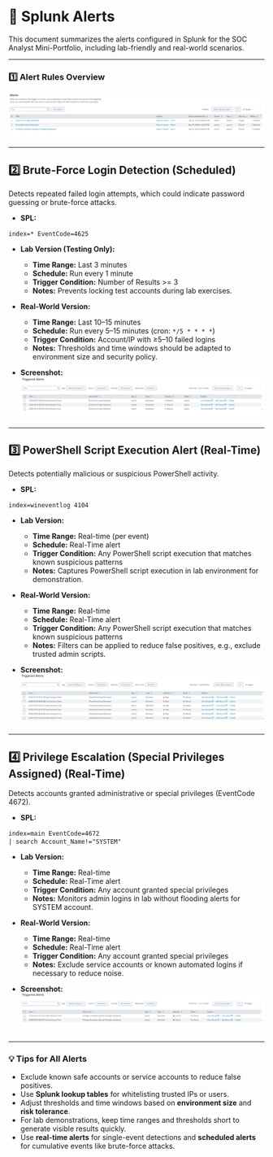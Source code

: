 # 🚨 Splunk Alerts

This document summarizes the alerts configured in Splunk for the SOC Analyst Mini-Portfolio, including lab-friendly and real-world scenarios.

---

### 1️⃣ Alert Rules Overview
![Alert Rules Overview](../04-Screenshots/Splunk/Alerts/01-Alert_Rules.png)

---

## 2️⃣ Brute-Force Login Detection (Scheduled)

Detects repeated failed login attempts, which could indicate password guessing or brute-force attacks.

- **SPL:**
```spl
index=* EventCode=4625
```

- **Lab Version (Testing Only):**
  - **Time Range:** Last 3 minutes  
  - **Schedule:** Run every 1 minute  
  - **Trigger Condition:** Number of Results >= 3  
  - **Notes:** Prevents locking test accounts during lab exercises.

- **Real-World Version:**
  - **Time Range:** Last 10–15 minutes  
  - **Schedule:** Run every 5–15 minutes (cron: `*/5 * * * *`)  
  - **Trigger Condition:** Account/IP with ≥5–10 failed logins  
  - **Notes:** Thresholds and time windows should be adapted to environment size and security policy.

- **Screenshot:**  
![Brute Force Alert](../04-Screenshots/Splunk/Alerts/02-Brute_Force_Login_Detection.png)

---

## 3️⃣ PowerShell Script Execution Alert (Real-Time)

Detects potentially malicious or suspicious PowerShell activity.

- **SPL:**
```spl
index=wineventlog 4104
```

- **Lab Version:**
  - **Time Range:** Real-time (per event)  
  - **Schedule:** Real-Time alert  
  - **Trigger Condition:** Any PowerShell script execution that matches known suspicious patterns
  - **Notes:** Captures PowerShell script execution in lab environment for demonstration.

- **Real-World Version:**
  - **Time Range:** Real-time  
  - **Schedule:** Real-Time alert  
  - **Trigger Condition:** Any PowerShell script execution that matches known suspicious patterns  
  - **Notes:** Filters can be applied to reduce false positives, e.g., exclude trusted admin scripts.

- **Screenshot:**  
![PowerShell Alert](../04-Screenshots/Splunk/Alerts/03-PowerShell_Alerts.png)

---

## 4️⃣ Privilege Escalation (Special Privileges Assigned) (Real-Time)

Detects accounts granted administrative or special privileges (EventCode 4672).

- **SPL:**
```spl
index=main EventCode=4672
| search Account_Name!="SYSTEM"
```

- **Lab Version:**
  - **Time Range:** Real-time  
  - **Schedule:** Real-Time alert  
  - **Trigger Condition:** Any account granted special privileges  
  - **Notes:** Monitors admin logins in lab without flooding alerts for SYSTEM account.

- **Real-World Version:**
  - **Time Range:** Real-time  
  - **Schedule:** Real-Time alert  
  - **Trigger Condition:** Any account granted special privileges  
  - **Notes:** Exclude service accounts or known automated logins if necessary to reduce noise.

- **Screenshot:**  
![Privilege Escalation Alert](../04-Screenshots/Splunk/Alerts/04-Privilege_Escalation.png)

---

### 💡 Tips for All Alerts
- Exclude known safe accounts or service accounts to reduce false positives.  
- Use **Splunk lookup tables** for whitelisting trusted IPs or users.  
- Adjust thresholds and time windows based on **environment size** and **risk tolerance**.  
- For lab demonstrations, keep time ranges and thresholds short to generate visible results quickly.  
- Use **real-time alerts** for single-event detections and **scheduled alerts** for cumulative events like brute-force attacks.

